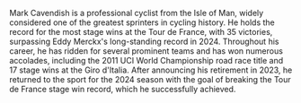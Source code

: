 Mark Cavendish is a professional cyclist from the Isle of Man, widely considered one of the greatest sprinters in cycling history. He holds the record for the most stage wins at the Tour de France, with 35 victories, surpassing Eddy Merckx's long-standing record in 2024. Throughout his career, he has ridden for several prominent teams and has won numerous accolades, including the 2011 UCI World Championship road race title and 17 stage wins at the Giro d'Italia. After announcing his retirement in 2023, he returned to the sport for the 2024 season with the goal of breaking the Tour de France stage win record, which he successfully achieved.